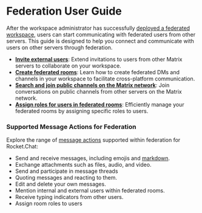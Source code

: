 # Federation User Guide

After the workspace administrator has successfully [deployed a federated workspace](../federation-admin-guide/deploy-a-federated-rocket.chat-workspace.md), users can start communicating with federated users from other servers. This guide is designed to help you connect and communicate with users on other servers through federation.

* [**Invite external users**](invite-external-users-to-your-rocket.chat-server.md): Extend invitations to users from other Matrix servers to collaborate on your workspace.
* [**Create federated rooms**](create-federated-rooms.md): Learn how to create federated DMs and channels in your workspace to facilitate cross-platform communication.
* [**Search and join public channels on the Matrix network**](search-and-join-public-channels-on-the-matrix-network.md): Join conversations on public channels from other servers on the Matrix network.
* [**Assign roles for users in federated rooms**](assign-roles-for-users-in-federated-rooms.md): Efficiently manage your federated rooms by assigning specific roles to users.

### **Supported Message Actions for Federation**

Explore the range of [message actions](../../user-guides/messages/message-actions.md) supported within federation  for Rocket.Chat:

* Send and receive messages, including emojis and [markdown](../../user-guides/messages/).
* Exchange attachments such as files, audio, and video.
* Send and participate in message threads&#x20;
* Quoting messages and reacting to them.
* Edit and delete your own messages.
* Mention internal and external users within federated rooms.
* Receive typing indicators from other users.
* Assign room roles to users
